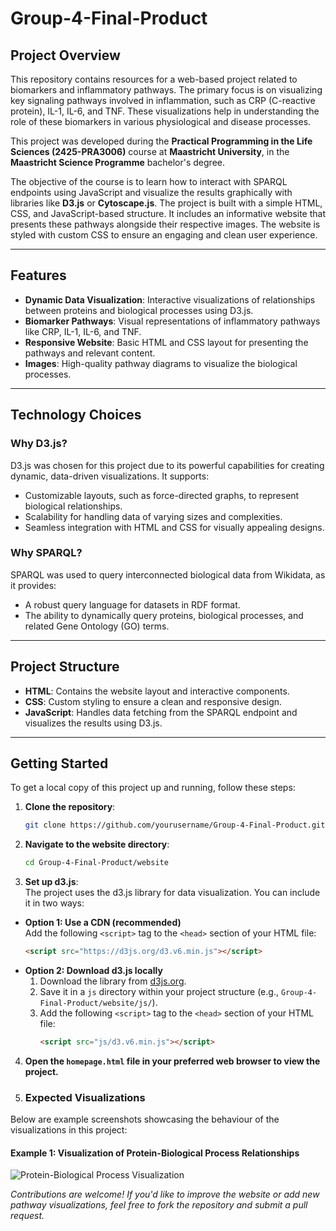 # Group-4-Final-Product

## Project Overview

This repository contains resources for a web-based project related to biomarkers and inflammatory pathways. The primary focus is on visualizing key signaling pathways involved in inflammation, such as CRP (C-reactive protein), IL-1, IL-6, and TNF. These visualizations help in understanding the role of these biomarkers in various physiological and disease processes.

This project was developed during the **Practical Programming in the Life Sciences (2425-PRA3006)** course at **Maastricht University**, in the **Maastricht Science Programme** bachelor's degree.

The objective of the course is to learn how to interact with SPARQL endpoints using JavaScript and visualize the results graphically with libraries like **D3.js** or **Cytoscape.js**. The project is built with a simple HTML, CSS, and JavaScript-based structure. It includes an informative website that presents these pathways alongside their respective images. The website is styled with custom CSS to ensure an engaging and clean user experience.

---

## Features

- **Dynamic Data Visualization**: Interactive visualizations of relationships between proteins and biological processes using D3.js.
- **Biomarker Pathways**: Visual representations of inflammatory pathways like CRP, IL-1, IL-6, and TNF.
- **Responsive Website**: Basic HTML and CSS layout for presenting the pathways and relevant content.
- **Images**: High-quality pathway diagrams to visualize the biological processes.

---

## Technology Choices

### Why D3.js?
D3.js was chosen for this project due to its powerful capabilities for creating dynamic, data-driven visualizations. It supports:
- Customizable layouts, such as force-directed graphs, to represent biological relationships.
- Scalability for handling data of varying sizes and complexities.
- Seamless integration with HTML and CSS for visually appealing designs.

### Why SPARQL?
SPARQL was used to query interconnected biological data from Wikidata, as it provides:
- A robust query language for datasets in RDF format.
- The ability to dynamically query proteins, biological processes, and related Gene Ontology (GO) terms.
---

## Project Structure

- **HTML**: Contains the website layout and interactive components.
- **CSS**: Custom styling to ensure a clean and responsive design.
- **JavaScript**: Handles data fetching from the SPARQL endpoint and visualizes the results using D3.js.

---

## Getting Started

To get a local copy of this project up and running, follow these steps:

1. **Clone the repository**:
   ```bash
   git clone https://github.com/yourusername/Group-4-Final-Product.git

2. **Navigate to the website directory**:
   ```bash
   cd Group-4-Final-Product/website
   ```

3. **Set up d3.js**:  
The project uses the d3.js library for data visualization. You can include it in two ways:

- **Option 1: Use a CDN (recommended)**  
  Add the following `<script>` tag to the `<head>` section of your HTML file:  
  ```html
  <script src="https://d3js.org/d3.v6.min.js"></script>
  
- **Option 2: Download d3.js locally**  
  1. Download the library from [d3js.org](https://d3js.org/).
  2. Save it in a `js` directory within your project structure (e.g., `Group-4-Final-Product/website/js/`).
  3. Add the following `<script>` tag to the `<head>` section of your HTML file:  
     ```html
     <script src="js/d3.v6.min.js"></script>
     ```

4. **Open the `homepage.html` file in your preferred web browser to view the project.**

5. ### Expected Visualizations

Below are example screenshots showcasing the behaviour of the visualizations in this project:

#### Example 1: Visualization of Protein-Biological Process Relationships
![Protein-Biological Process Visualization](screenshots/visualization-example-1.png)


*Contributions are welcome! If you'd like to improve the website or add new pathway visualizations, feel free to fork the repository and submit a pull request.*


